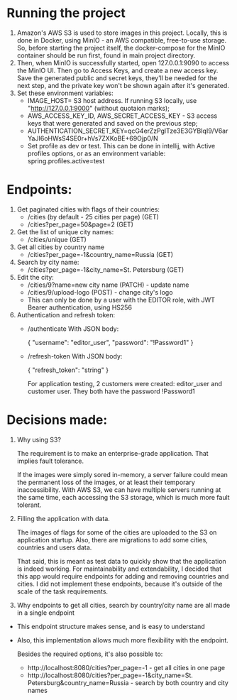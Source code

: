 # Running the project
1) Amazon's AWS S3 is used to store images in this project. Locally, this is done in Docker, using MinIO - an AWS compatible, free-to-use storage. 
   So, before starting the project itself, the docker-compose for the MinIO container should be run first, found in main project directory.
2) Then, when MinIO is successfully started, open 127.0.0.1:9090 to access the MinIO UI. Then go to Access Keys, and create a new access key.
   Save the generated public and secret keys, they'll be needed for the next step, and the private key won't be shown again after it's generated.
3) Set these environment variables:
   * IMAGE_HOST= S3 host address. If running S3 locally, use "http://127.0.0.1:9000" (without quotaion marks);
   * AWS_ACCESS_KEY_ID, AWS_SECRET_ACCESS_KEY - S3 access keys that were generated and saved on the previous step;
   * AUTHENTICATION_SECRET_KEY=qcG4erZzPglTze3E3GYBIqI9/V6arYaJI6oHWsS4SE0r+hVs7ZXKoBE+69Ojp0/N
   * Set profile as dev or test. This can be done in intellij, with Active profiles options, or as an environment variable: spring.profiles.active=test
  
# Endpoints:
1) Get paginated cities with flags of their countries:
   * /cities (by default - 25 cities per page) (GET)
   * /cities?per_page=50&page=2 (GET)
2) Get the list of unique city names:
   * /cities/unique (GET)
3) Get all cities by country name
   * /cities?per_page=-1&country_name=Russia (GET)
4) Search by city name:
    * /cities?per_page=-1&city_name=St. Petersburg (GET)
5) Edit the city:
    * /cities/9?name=new city name (PATCH) - update name
    * /cities/9/upload-logo (POST) - change city's logo
    * This can only be done by a user with the EDITOR role, with JWT Bearer authentication, using HS256
6) Authentication and refresh token:
    * /authenticate
      With JSON body:

      {
        "username": "editor_user",
        "password": "!Password1"
      }

    * /refresh-token
      With JSON body:

      {
        "refresh_token": "string"
      }

      For application testing, 2 customers were created: editor_user and customer user. They both have the password !Password1

# Decisions made:
1) Why using S3?

   The requirement is to make an enterprise-grade application. That implies fault tolerance.

   If the images were simply sored in-memory, a server failure could mean the permanent loss of the images, or at least their temporary inaccessibility.
   With AWS S3, we can have multiple servers running at the same time, each accessing the S3 storage, which is much more fault tolerant.

2) Filling the application with data.

   The images of flags for some of the cities are uploaded to the S3 on application startup. Also, there are migrations to add some cities, countries and users data.

   That said, this is meant as test data to quickly show that the application is indeed working. For maintainability and extendability, I decided that this app would require endpoints for adding and removing countries and cities. I did not implement these endpoints, because it's outside of the scale of the task requirements.

3) Why endpoints to get all cities, search by country/city name are all made in a single endpoint
  * This endpoint structure makes sense, and is easy to understand
  * Also, this implementation allows much more flexibility with the endpoint.

    Besides the required options, it's also possible to:
    * http://localhost:8080/cities?per_page=-1 - get all cities in one page
    * http://localhost:8080/cities?per_page=-1&city_name=St. Petersburg&country_name=Russia - search by both country and city names
